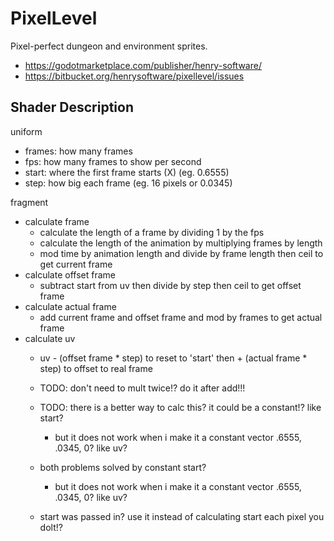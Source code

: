 # PixelLevel

Pixel-perfect dungeon and environment sprites.

- <https://godotmarketplace.com/publisher/henry-software/>
- <https://bitbucket.org/henrysoftware/pixellevel/issues>

## Shader Description

uniform

- frames: how many frames
- fps: how many frames to show per second
- start: where the first frame starts (X) (eg. 0.6555)
- step: how big each frame (eg. 16 pixels or 0.0345)

fragment

- calculate frame
  - calculate the length of a frame by dividing 1 by the fps
  - calculate the length of the animation by multiplying frames by length
  - mod time by animation length and divide by frame length then ceil to get current frame
- calculate offset frame
  - subtract start from uv then divide by step then ceil to get offset frame
- calculate actual frame
  - add current frame and offset frame and mod by frames to get actual frame
- calculate uv
  - uv - (offset frame \* step) to reset to 'start' then + (actual frame \* step) to offset to real frame

  - TODO: don't need to mult twice!? do it after add!!!
  - TODO: there is a better way to calc this? it could be a constant!? like start?
    - but it does not work when i make it a constant vector .6555, .0345, 0? like uv?
  - both problems solved by constant start?
    - but it does not work when i make it a constant vector .6555, .0345, 0? like uv?
  - start was passed in? use it instead of calculating start each pixel you dolt!?
  